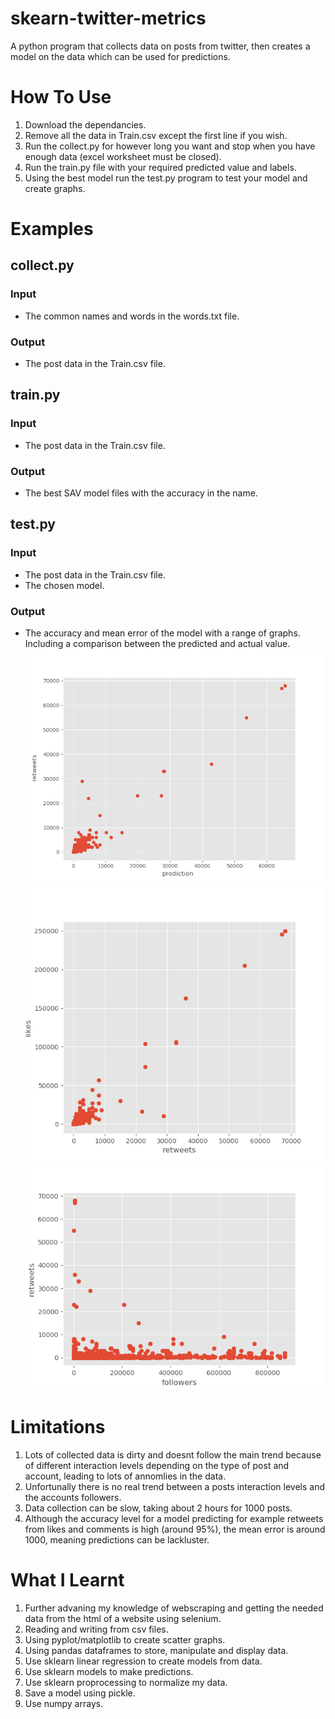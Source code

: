 # skearn-twitter-metrics
A python program that collects data on posts from twitter, then creates a model on the data which can be used for predictions.
# How To Use
1. Download the dependancies.
2. Remove all the data in Train.csv except the first line if you wish.
3. Run the collect.py for however long you want and stop when you have enough data (excel worksheet must be closed).
4. Run the train.py file with your required predicted value and labels.
5. Using the best model run the test.py program to test your model and create graphs.

# Examples

## collect.py
### Input
- The common names and words in the words.txt file.
### Output
- The post data in the Train.csv file.

## train.py
### Input
- The post data in the Train.csv file.
### Output
- The best SAV model files with the accuracy in the name.

## test.py
### Input
- The post data in the Train.csv file.
- The chosen model.
### Output
- The accuracy and mean error of the model with a range of graphs. Including a comparison between the predicted and actual value.
![](https://github.com/James-Charles-Robinson/skearn-twitter-metrics/blob/master/retweet_predictions.png?raw=true)
![](https://github.com/James-Charles-Robinson/skearn-twitter-metrics/blob/master/likestoretweets.png?raw=true)
![](https://github.com/James-Charles-Robinson/skearn-twitter-metrics/blob/master/retweetstofollowers.png?raw=true)

# Limitations
1. Lots of collected data is dirty and doesnt follow the main trend because of different interaction levels depending on the type of post and account, leading to lots of annomlies in the data.
2. Unfortunally there is no real trend between a posts interaction levels and the accounts followers.
3. Data collection can be slow, taking about 2 hours for 1000 posts.
4. Although the accuracy level for a model predicting for example retweets from likes and comments is high (around 95%), the mean error is around 1000, meaning predictions can be lackluster.

# What I Learnt
1. Further advaning my knowledge of webscraping and getting the needed data from the html of a website using selenium.
2. Reading and writing from csv files.
3. Using pyplot/matplotlib to create scatter graphs.
4. Using pandas dataframes to store, manipulate and display data.
5. Use sklearn linear regression to create models from data.
6. Use sklearn models to make predictions.
7. Use sklearn proprocessing to normalize my data.
8. Save a model using pickle.
9. Use numpy arrays.
